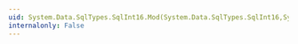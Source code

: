 ```yaml
---
uid: System.Data.SqlTypes.SqlInt16.Mod(System.Data.SqlTypes.SqlInt16,System.Data.SqlTypes.SqlInt16)
internalonly: False
---
```

